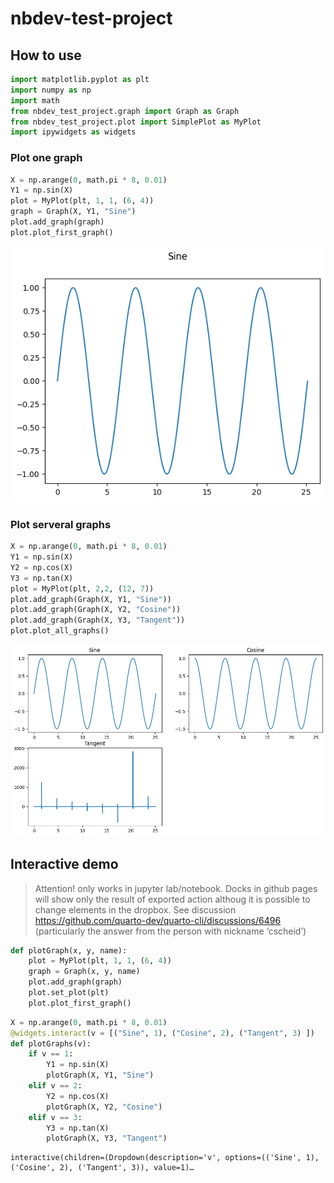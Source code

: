 # nbdev-test-project

<!-- WARNING: THIS FILE WAS AUTOGENERATED! DO NOT EDIT! -->

## How to use

``` python
import matplotlib.pyplot as plt
import numpy as np
import math
from nbdev_test_project.graph import Graph as Graph
from nbdev_test_project.plot import SimplePlot as MyPlot
import ipywidgets as widgets
```

### Plot one graph

``` python
X = np.arange(0, math.pi * 8, 0.01)
Y1 = np.sin(X)
plot = MyPlot(plt, 1, 1, (6, 4))
graph = Graph(X, Y1, "Sine")
plot.add_graph(graph)
plot.plot_first_graph()
```

![](index_files/figure-commonmark/cell-3-output-1.png)

### Plot serveral graphs

``` python
X = np.arange(0, math.pi * 8, 0.01)
Y1 = np.sin(X)
Y2 = np.cos(X)
Y3 = np.tan(X)
plot = MyPlot(plt, 2,2, (12, 7))
plot.add_graph(Graph(X, Y1, "Sine"))
plot.add_graph(Graph(X, Y2, "Cosine"))
plot.add_graph(Graph(X, Y3, "Tangent"))
plot.plot_all_graphs()
```

![](index_files/figure-commonmark/cell-4-output-1.png)

## Interactive demo

> Attention! only works in jupyter lab/notebook. Docks in github pages
> will show only the result of exported action althoug it is possible to
> change elements in the dropbox. See discussion
> https://github.com/quarto-dev/quarto-cli/discussions/6496
> (particularly the answer from the person with nickname ‘cscheid’)

``` python
def plotGraph(x, y, name):
    plot = MyPlot(plt, 1, 1, (6, 4))
    graph = Graph(x, y, name)
    plot.add_graph(graph)
    plot.set_plot(plt)
    plot.plot_first_graph()
```

``` python
X = np.arange(0, math.pi * 8, 0.01)
@widgets.interact(v = [("Sine", 1), ("Cosine", 2), ("Tangent", 3) ])
def plotGraphs(v):
    if v == 1:
        Y1 = np.sin(X)
        plotGraph(X, Y1, "Sine")
    elif v == 2:
        Y2 = np.cos(X)
        plotGraph(X, Y2, "Cosine")
    elif v == 3:
        Y3 = np.tan(X)
        plotGraph(X, Y3, "Tangent")
```

    interactive(children=(Dropdown(description='v', options=(('Sine', 1), ('Cosine', 2), ('Tangent', 3)), value=1)…

